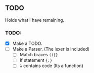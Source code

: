 ## TODO
Holds what I have remaining.

### TODO:
- [x] Make a TODO.
- [ ] Make a Parser. (The lexer is included)
    - [ ] Match braces `(){}`
    - [ ] If statement `{:}`
    - [ ] `λ` contains code (Its a function)
